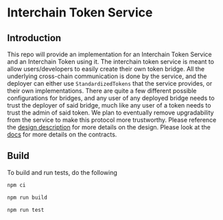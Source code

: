 # Interchain Token Service

## Introduction

This repo will provide an implementation for an Interchain Token Service and an Interchain Token using it. The interchain token service is meant to allow users/developers to easily create their own token bridge. All the underlying cross-chain communication is done by the service, and the deployer can either use `StandardizedTokens` that the service provides, or their own implementations. There are quite a few different possible configurations for bridges, and any user of any deployed bridge needs to trust the deployer of said bridge, much like any user of a token needs to trust the admin of said token. We plan to eventually remove upgradability from the service to make this protocol more trustworthy. Please reference the [design description](./DESIGN.md) for more details on the design. Please look at the [docs](./docs/index.md) for more details on the contracts.

## Build

To build and run tests, do the following

```bash
npm ci

npm run build

npm run test
```
